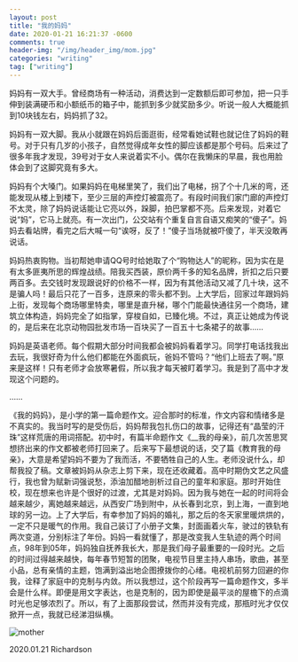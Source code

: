```yaml
---
layout: post
title: "我的妈妈"
date: 2020-01-21 16:21:37 -0600
comments: true
header-img: "/img/header_img/mom.jpg"
categories: "writing"
tag: ["writing"]
---
```


妈妈有一双大手。曾经商场有一种活动，消费达到一定数额后即可参加，把一只手伸到装满硬币和小额纸币的箱子中，能抓到多少就奖励多少。听说一般人大概能抓到10块钱左右，妈妈抓了32。

妈妈有一双大脚。我从小就跟在妈妈后面逛街，经常看她试鞋也就记住了妈妈的鞋号。对于只有几岁的小孩子，自然觉得成年女性的脚应该都是那个号码。后来过了很多年我才发现，39号对于女人来说着实不小。偶尔在我懒床的早晨，我也用脸体会到了这脚究竟有多大。

妈妈有个大嗓门。如果妈妈在电梯里笑了，我们出了电梯，拐了个十几米的弯，还能发现从楼上到楼下，至少三层的声控灯被震亮了。有段时间我们家门廊的声控灯不太灵，除了妈妈说话能让它亮以外，跺脚，拍巴掌都不亮。后来发现，对着它说“妈”，它马上就亮。有一次出门，公交站有个重复自言自语又痴笑的“傻子”。妈妈去看站牌，看完之后大喊一句“诶呀，反了！”傻子当场就被吓傻了，半天没敢再说话。

<!--more-->

妈妈热衷购物。当初帮她申请QQ号时给她取了个“购物达人”的昵称，因为实在是有太多匪夷所思的辉煌战绩。陪我买西装，原价两千多的知名品牌，折扣之后只要两百多。去交钱时发现跟说好的价格不一样，因为有其他活动又减了几十块，这不是骗人吗！最后只花了一百多，连原来的零头都不到。上大学后，回家过年跟妈妈上街，发现每个商场哪里特卖，哪里是直升梯，哪个门能最快通往另一个商场，建筑立体构造，妈妈完全了如指掌，穿梭自如，已臻化境。不过，真正让她成为传说的，是后来在北京动物园批发市场一百块买了一百五十七条裙子的故事……

妈妈是英语老师。每个假期大部分时间我都会被妈妈看着学习。同学打电话找我出去玩，我很好奇为什么他们都能在外面疯玩，爸妈不管吗？“他们上班去了啊。”原来是这样！只有老师才会放寒暑假，所以我才每天被盯着学习。我是到了高中才发现这个问题的。

……

《我的妈妈》，是小学的第一篇命题作文。迎合那时的标准，作文内容和情绪多是不真实的。我当时写的是受伤后，妈妈帮我包扎伤口的故事，记得还有“晶莹的汗珠”这样荒唐的用词搭配。初中时，有篇半命题作文《__我的母亲》，前几次苦思冥想挤出来的作文都被老师打回来了。后来写下最想说的话，交了篇《教育我的母亲》，大意是希望妈妈不要为了我而活，不要牺牲自己的人生。老师没说什么，却帮我投了稿。文章被妈妈从杂志上剪下来，现在还收藏着。高中时期伪文艺之风盛行，我也曾为赋新词强说愁，添油加醋地剖析过自己的童年和家庭。那时开始住校，现在想来也许是个很好的过渡，尤其是对妈妈。因为我与她在一起的时间将会越来越少，离她越来越远，从西安广场到附中，从长春到北京，到上海，一直到地球的另一边。上了大学后，有幸参加了妈妈的婚礼，那之后的冬天家里暖烘烘的，一定不只是暖气的作用。我自己装订了小册子文集，封面画着火车，驶过的铁轨有两次变道，分别标注了年份。妈妈一看就懂了，那是改变我人生轨迹的两个时间点，98年到05年，妈妈独自抚养我长大，那是我们母子最重要的一段时光。之后的时间过得越来越快，每年春节短暂的团聚，电视节目里主持人串场，歌曲，甚至小品，总有亲情的主题，饱满到溢出地企图撩拨你的心绪。电视机前努力回避的你我，诠释了家庭中的克制与内敛。所以我想过，这个阶段再写一篇命题作文，多半会是什么样。即便是用文字表达，也是克制的，因为即使是最平淡的屋檐下的点滴时光也足够浓烈了。所以，有了上面那段尝试，然而并没有完成，那瓶时光才仅仅掀开一点，我就已经涕泪纵横。

![mother](mother.jpg)

2020.01.21
Richardson
